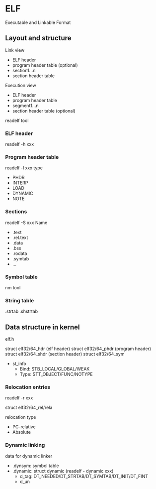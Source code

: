 # ELF

Executable and Linkable Format

## Layout and structure

Link view
- ELF header
- program header table (optional)
- section1...n
- section header table

Execution view
- ELF header
- program header table
- segment1...n
- section header table (optional)

readelf tool

### ELF header

readelf -h xxx

### Program header table

readelf -l xxx
type
- PHDR
- INTERP
- LOAD
- DYNAMIC
- NOTE

### Sections

readelf -S xxx
Name
- .text
- .rel.text
- .data
- .bss
- .rodata
- .symtab
- ...

### Symbol table

nm tool

### String table

.strtab
.shstrtab

## Data structure in kernel

elf.h

struct elf32/64_hdr (elf header)
struct elf32/64_phdr (program header)
struct elf32/64_shdr (section header)
struct elf32/64_sym
- st_info
  - Bind: STB_LOCAL/GLOBAL/WEAK
  - Type: STT_OBJECT/FUNC/NOTYPE

### Relocation entries

readelf -r xxx

struct elf32/64_rel/rela

relocation type
- PC-relative
- Absolute

### Dynamic linking

data for dynamic linker
- .dynsym: symbol table
- .dynamic: struct dynamic (readelf - dynamic xxx)
  - d_tag: DT_NEEDED/DT_STRTAB/DT_SYMTAB/DT_INIT/DT_FINT
  - d_un